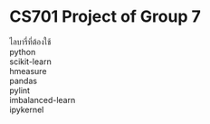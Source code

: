 # CS701 Project of Group 7
ไลบารี่ที่ต้องใช้\
python\
scikit-learn\
hmeasure\
pandas\
pylint\
imbalanced-learn\
ipykernel
